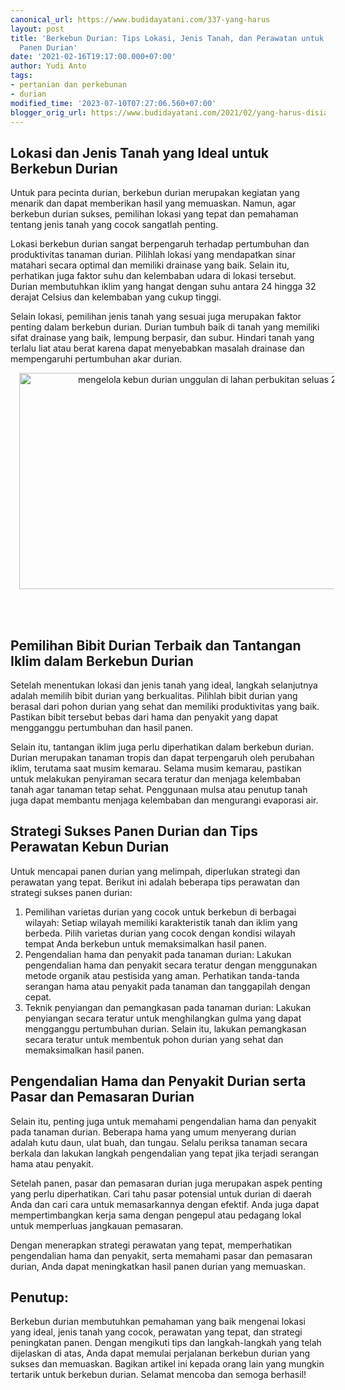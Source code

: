 ```yaml
---
canonical_url: https://www.budidayatani.com/337-yang-harus
layout: post
title: 'Berkebun Durian: Tips Lokasi, Jenis Tanah, dan Perawatan untuk Peningkatan
  Panen Durian'
date: '2021-02-16T19:17:00.000+07:00'
author: Yudi Anto
tags:
- pertanian dan perkebunan
- durian
modified_time: '2023-07-10T07:27:06.560+07:00'
blogger_orig_url: https://www.budidayatani.com/2021/02/yang-harus-disiapkan-sebelum-berkebun.html
---
```


<h2>Lokasi dan Jenis Tanah yang Ideal untuk Berkebun Durian</h2><p>Untuk para pecinta durian, berkebun durian merupakan kegiatan yang menarik dan dapat memberikan hasil yang memuaskan. Namun, agar berkebun durian sukses, pemilihan lokasi yang tepat dan pemahaman tentang jenis tanah yang cocok sangatlah penting.</p><p>Lokasi berkebun durian sangat berpengaruh terhadap pertumbuhan dan produktivitas tanaman durian. Pilihlah lokasi yang mendapatkan sinar matahari secara optimal dan memiliki drainase yang baik. Selain itu, perhatikan juga faktor suhu dan kelembaban udara di lokasi tersebut. Durian membutuhkan iklim yang hangat dengan suhu antara 24 hingga 32 derajat Celsius dan kelembaban yang cukup tinggi.</p><p>Selain lokasi, pemilihan jenis tanah yang sesuai juga merupakan faktor penting dalam berkebun durian. Durian tumbuh baik di tanah yang memiliki sifat drainase yang baik, lempung berpasir, dan subur. Hindari tanah yang terlalu liat atau berat karena dapat menyebabkan masalah drainase dan mempengaruhi pertumbuhan akar durian.</p><div class="separator" style="clear: both; text-align: center;"><a href="https://blogger.googleusercontent.com/img/b/R29vZ2xl/AVvXsEjLCh-CPnH-DKaZsjl9w1oBxuO9dgkMDuka6btKSEyBlwDuo9XftOSO6aODD4JUh6r-3rNMeHgf7FZKxMSEau9ZgIuXV8A-vxcKak6jIXkkcoUvUOFPQVw2BED9S6YIdN5uMIAbct2wTjqcD6REVjy9Yu6L3H52kGy77ecg5ZcHxoqpq2mT-wl5KvCp-ALx/s2214/lahan%20durian.jpg" imageanchor="1" style="margin-left: 1em; margin-right: 1em;"><img alt="mengelola kebun durian unggulan di lahan perbukitan seluas 20 hektar" border="0" data-original-height="1200" data-original-width="2214" height="346" src="https://blogger.googleusercontent.com/img/b/R29vZ2xl/AVvXsEjLCh-CPnH-DKaZsjl9w1oBxuO9dgkMDuka6btKSEyBlwDuo9XftOSO6aODD4JUh6r-3rNMeHgf7FZKxMSEau9ZgIuXV8A-vxcKak6jIXkkcoUvUOFPQVw2BED9S6YIdN5uMIAbct2wTjqcD6REVjy9Yu6L3H52kGy77ecg5ZcHxoqpq2mT-wl5KvCp-ALx/w640-h346/lahan%20durian.jpg" width="640" /></a></div><br /><p><br /></p><h2>Pemilihan Bibit Durian Terbaik dan Tantangan Iklim dalam Berkebun Durian</h2><p>Setelah menentukan lokasi dan jenis tanah yang ideal, langkah selanjutnya adalah memilih bibit durian yang berkualitas. Pilihlah bibit durian yang berasal dari pohon durian yang sehat dan memiliki produktivitas yang baik. Pastikan bibit tersebut bebas dari hama dan penyakit yang dapat mengganggu pertumbuhan dan hasil panen.</p><p>Selain itu, tantangan iklim juga perlu diperhatikan dalam berkebun durian. Durian merupakan tanaman tropis dan dapat terpengaruh oleh perubahan iklim, terutama saat musim kemarau. Selama musim kemarau, pastikan untuk melakukan penyiraman secara teratur dan menjaga kelembaban tanah agar tanaman tetap sehat. Penggunaan mulsa atau penutup tanah juga dapat membantu menjaga kelembaban dan mengurangi evaporasi air.</p><h2>Strategi Sukses Panen Durian dan Tips Perawatan Kebun Durian</h2><p>Untuk mencapai panen durian yang melimpah, diperlukan strategi dan perawatan yang tepat. Berikut ini adalah beberapa tips perawatan dan strategi sukses panen durian:</p><ol><li>Pemilihan varietas durian yang cocok untuk berkebun di berbagai wilayah: Setiap wilayah memiliki karakteristik tanah dan iklim yang berbeda. Pilih varietas durian yang cocok dengan kondisi wilayah tempat Anda berkebun untuk memaksimalkan hasil panen.</li><li>Pengendalian hama dan penyakit pada tanaman durian: Lakukan pengendalian hama dan penyakit secara teratur dengan menggunakan metode organik atau pestisida yang aman. Perhatikan tanda-tanda serangan hama atau penyakit pada tanaman dan tanggapilah dengan cepat.</li><li>Teknik penyiangan dan pemangkasan pada tanaman durian: Lakukan penyiangan secara teratur untuk menghilangkan gulma yang dapat mengganggu pertumbuhan durian. Selain itu, lakukan pemangkasan secara teratur untuk membentuk pohon durian yang sehat dan memaksimalkan hasil panen.</li></ol><h2>Pengendalian Hama dan Penyakit Durian serta Pasar dan Pemasaran Durian</h2><p>Selain itu, penting juga untuk memahami pengendalian hama dan penyakit pada tanaman durian. Beberapa hama yang umum menyerang durian adalah kutu daun, ulat buah, dan tungau. Selalu periksa tanaman secara berkala dan lakukan langkah pengendalian yang tepat jika terjadi serangan hama atau penyakit.</p><p>Setelah panen, pasar dan pemasaran durian juga merupakan aspek penting yang perlu diperhatikan. Cari tahu pasar potensial untuk durian di daerah Anda dan cari cara untuk memasarkannya dengan efektif. Anda juga dapat mempertimbangkan kerja sama dengan pengepul atau pedagang lokal untuk memperluas jangkauan pemasaran.</p><p>Dengan menerapkan strategi perawatan yang tepat, memperhatikan pengendalian hama dan penyakit, serta memahami pasar dan pemasaran durian, Anda dapat meningkatkan hasil panen durian yang memuaskan.</p><h2>Penutup:</h2><p>Berkebun durian membutuhkan pemahaman yang baik mengenai lokasi yang ideal, jenis tanah yang cocok, perawatan yang tepat, dan strategi peningkatan panen. Dengan mengikuti tips dan langkah-langkah yang telah dijelaskan di atas, Anda dapat memulai perjalanan berkebun durian yang sukses dan memuaskan. Bagikan artikel ini kepada orang lain yang mungkin tertarik untuk berkebun durian. Selamat mencoba dan semoga berhasil!</p>